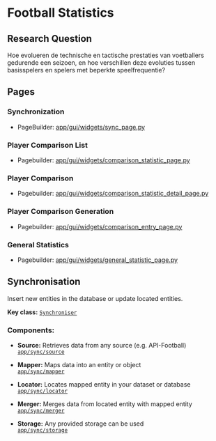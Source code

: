 # Football Statistics

## Research Question

Hoe evolueren de technische en tactische prestaties van voetballers gedurende een seizoen, en hoe verschillen deze evoluties tussen basisspelers en spelers met beperkte speelfrequentie?

## Pages

### Synchronization
- PageBuilder: [app/gui/widgets/sync_page.py](app/gui/widgets/sync_page.py)

### Player Comparison List
- Pagebuilder: [app/gui/widgets/comparison_statistic_page.py](app/gui/widgets/comparison_statistic_page.py)

### Player Comparison
- Pagebuilder: [app/gui/widgets/comparison_statistic_detail_page.py](app/gui/widgets/comparison_statistic_detail_page.py)

### Player Comparison Generation
- Pagebuilder: [app/gui/widgets/comparison_entry_page.py](app/gui/widgets/comparison_entry_page.py)

### General Statistics
- Pagebuilder: [app/gui/widgets/general_statistic_page.py](app/gui/widgets/general_statistic_page.py)

## Synchronisation

Insert new entities in the database or update located entities.

**Key class:** [`Synchroniser`](app/sync/synchronizer.py)

### Components:

- **Source:** Retrieves data from any source (e.g. API-Football)  
  [`app/sync/source`](app/sync/source)

- **Mapper:** Maps data into an entity or object  
  [`app/sync/mapper`](app/sync/mapper)

- **Locator:** Locates mapped entity in your dataset or database  
  [`app/sync/locator`](app/sync/locator)

- **Merger:** Merges data from located entity with mapped entity  
  [`app/sync/merger`](app/sync/merger)

- **Storage:** Any provided storage can be used  
  [`app/sync/storage`](app/sync/storage)